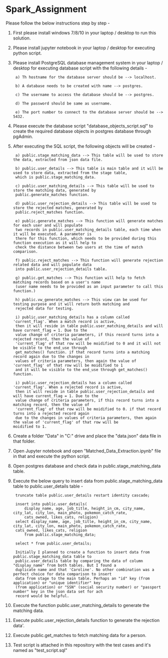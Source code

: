 # Spark_Assignment
Please follow the below instructions step by step - 
1) First please install windows 7/8/10 in your laptop / desktop to run this solution.

2) Please install jupyter notebook in your laptop / desktop for executing python script.

3) Please install PostgreSQL database management system in your laptop / desktop for executing database script with the following details - 

		a) Th hostname for the database server should be --> localhost.

		b) A database needs to be created with name --> postgres.

		c) The username to access the database should be --> postgres.

		d) The password should be same as username.

		e) The port number to connect to the database server should be --> 5432.

4) Please execute the database script "database_objects_script.sql" to create the required database objects in postgres 
database through pgAdmin. 

5) After executing the SQL script, the following objects will be created - 

		a) public.stage_matching_data --> This table will be used to store the data, extracted from json data file.

		b) public.user_details --> This table is main table and it will be used to store data, extracted from the stage table,
		which is public.stage_matching_data.

		c) public.user_matching_details --> This table will be used to store the matching data, generated by
		public.generate_matches function.

		d) public.user_rejection_details --> This table will be used to store the rejected matches, generated by
		public.reject_matches function.

		e) public.generate_matches --> This function will generate matches for each user and will populate 
		two records in public.user_matching_details table, each time when it will be executed. A parameter is 
		there for this function, which needs to be provided during this function execution as it will help to 
		check the distance between two users at the time of match comparison.

		f) public.reject_matches --> This function will generate rejection related data and will populate data 
		into public.user_rejection_details table.

		g) public.get_matches --> This function will help to fetch matching records based on a user's name 
		(user name needs to be provided as an input parameter to call this function.)

		h) public.vw_generate_matches --> This view can be used for testing purpose and it will return both matching and
		rejected data for testing.

		i) public.user_matching_details has a column called 'current_flag'. When a match record is active, 
		then it will reside in table public.user_matching_details and will have current_flag = 1. Due to the 
		value change of criteria parameters, if this record turns into a rejected record, then the value of 
		'current_flag' of that row will be moidified to 0 and it will not be visible to the end_use through 
		get_matches() function. if that record turns into a matching record again due to the changes in 
		values of criteria parameters, then again the value of 'current_flag' of that row will be moidified to 1
		and it will be visible to the end_use through get_matches() function.

		i) public.user_rejection_details has a column called 'current_flag'. When a rejected record is active, 
		then it will reside in table public.user_rejection_details and will have current_flag = 1. Due to the 
		value change of criteria parameters, if this record turns into a matching record, then the value of 
		'current_flag' of that row will be moidified to 0. if that record turns into a rejected record again 
		due to the changes in values of criteria parameters, then again the value of 'current_flag' of that row will be 			moidified to 1.

6) Create a folder "Data" in "C:\" drive and place the "data.json" data file in that folder. 

7) Open Jupyter notebook and open "Matched_Data_Extraction.ipynb" file in that and execute the python script.

8) Open postgres database and check data in public.stage_matching_data table.

9) Execute the below query to insert data from public.stage_matching_data table to public.user_details table - 

		truncate table public.user_details restart identity cascade;

		insert into public.user_details(
			display_name, age, job_title, height_in_cm, city_name, city_lat, city_lon, main_photo, pokemon_catch_rate,
			cats_owned, likes_cats, religion)
		select display_name, age, job_title, height_in_cm, city_name, city_lat, city_lon, main_photo, pokemon_catch_rate,
		cats_owned, likes_cats, religion 
			from public.stage_matching_data;

		select * from public.user_details;

		Initially I planned to create a function to insert data from public.stage_matching_data table to 
		public.user_details table by comparing the data of column "display_name" from both tables. But I found a 
		duplicate name and that 'Caroline'. No other combination was a perfect choice for data comparison to insert 
		data from stage to the main table. Perhaps an "id" key (from application) or "unique identifier" key 
		(from application) or "SSN" (social security number) or "passport number" key in the json data set for ach 
		record would be helpful.

10) Execute the function public.user_matching_details to generate the matching data.

11) Execute public.user_rejection_details function to generate the rejection data'.

12) Execute public.get_matches to fetch matching data for a person.

13) Test script is attached in this repository with the test cases and it's named as "test_script.sql"
